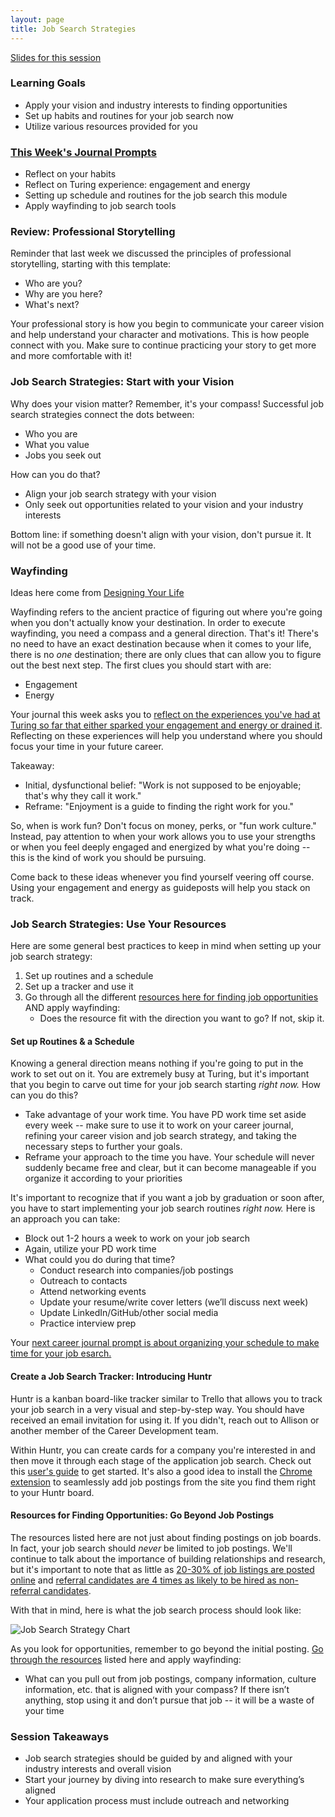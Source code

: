 ```yaml
---
layout: page
title: Job Search Strategies
---
```


[Slides for this session](https://docs.google.com/presentation/d/1DD1ZBuUDJN96ojOhP4pGOQzvcdjfah1AwVrZGwjggAs/edit?usp=sharing)

### Learning Goals
* Apply your vision and industry interests to finding opportunities
* Set up habits and routines for your job search now
* Utilize various resources provided for you

### [This Week's Journal Prompts](https://github.com/turingschool/career-development-curriculum-site/blob/master/module_two/mod2_career_journal_prompts.md#week-3)
* Reflect on your habits
* Reflect on Turing experience: engagement and energy
* Setting up schedule and routines for the job search this module
* Apply wayfinding to job search tools

### Review: Professional Storytelling
Reminder that last week we discussed the principles of professional storytelling, starting with this template:

* Who are you?
* Why are you here?
* What's next?

Your professional story is how you begin to communicate your career vision and help understand your character and motivations. This is how people connect with you. Make sure to continue practicing your story to get more and more comfortable with it!

### Job Search Strategies: Start with your Vision
Why does your vision matter? Remember, it's your compass! Successful job search strategies connect the dots between:
* Who you are
* What you value
* Jobs you seek out

How can you do that?
* Align your job search strategy with your vision
* Only seek out opportunities related to your vision and your industry interests

Bottom line: if something doesn't align with your vision, don't pursue it. It will not be a good use of your time.

### Wayfinding
Ideas here come from [Designing Your Life](https://bookshop.org/books/designing-your-life-how-to-build-a-well-lived-joyful-life/9781101875322)

Wayfinding refers to the ancient practice of figuring out where you're going when you don't actually know your destination. In order to execute wayfinding, you need a compass and a general direction. That's it! There's no need to have an exact destination because when it comes to your life, there is no *one* destination; there are only clues that can allow you to figure out the best next step. The first clues you should start with are:

* Engagement
* Energy

Your journal this week asks you to [reflect on the experiences you've had at Turing so far that either sparked your engagement and energy or drained it](https://github.com/turingschool/career-development-curriculum-site/blob/master/module_two/mod2_career_journal_prompts.md#week-3). Reflecting on these experiences will help you understand where you should focus your time in your future career.

Takeaway:
* Initial, dysfunctional belief: "Work is not supposed to be enjoyable; that's why they call it work."
* Reframe: "Enjoyment is a guide to finding the right work for you." 

So, when is work fun? Don't focus on money, perks, or "fun work culture." Instead, pay attention to when your work allows you to use your strengths or when you feel deeply engaged and energized by what you're doing -- this is the kind of work you should be pursuing. 

Come back to these ideas whenever you find yourself veering off course. Using your engagement and energy as guideposts will help you stack on track. 

### Job Search Strategies: Use Your Resources
Here are some general best practices to keep in mind when setting up your job search strategy:

1. Set up routines and a schedule
2. Set up a tracker and use it
3. Go through all the different [resources here for finding job opportunities](/resources/finding_opportunities) AND apply wayfinding:
    * Does the resource fit with the direction you want to go? If not, skip it.
    
#### Set up Routines & a Schedule
Knowing a general direction means nothing if you're going to put in the work to set out on it. You are extremely busy at Turing, but it's important that you begin to carve out time for your job search starting *right now.* How can you do this?

* Take advantage of your work time. You have PD work time set aside every week -- make sure to use it to work on your career journal, refining your career vision and job search strategy, and taking the necessary steps to further your goals.
* Reframe your approach to the time you have. Your schedule will never suddenly became free and clear, but it can become manageable if you organize it according to your priorities

It's important to recognize that if you want a job by graduation or soon after, you have to start implementing your job search routines *right now.* Here is an approach you can take:

* Block out 1-2 hours a week to work on your job search
* Again, utilize your PD work time
* What could you do during that time?
   * Conduct research into companies/job postings
   * Outreach to contacts
   * Attend networking events
   * Update your resume/write cover letters (we’ll discuss next week)
   * Update LinkedIn/GitHub/other social media
   * Practice interview prep
   
Your [next career journal prompt is about organizing your schedule to make time for your job esarch.](https://github.com/turingschool/career-development-curriculum-site/blob/master/module_two/mod2_career_journal_prompts.md#week-3)

#### Create a Job Search Tracker: Introducing Huntr
Huntr is a kanban board-like tracker similar to Trello that allows you to track your job search in a very visual and step-by-step way. You should have received an email invitation for using it. If you didn't, reach out to Allison or another member of the Career Development team.

Within Huntr, you can create cards for a company you're interested in and then move it through each stage of the application job search. Check out this [user's guide](https://blog.huntr.co/huntr-quickstart-guide/) to get started. It's also a good idea to install the [Chrome extension](https://chrome.google.com/webstore/detail/huntr-job-search-tracker/mihdfbecejheednfigjpdacgeilhlmnf) to seamlessly add job postings from the site you find them right to your Huntr board. 

#### Resources for Finding Opportunities: Go Beyond Job Postings
The resources listed here are not just about finding postings on job boards. In fact, your job search should *never* be limited to job postings. We'll continue to talk about the importance of building relationships and research, but it's important to note that as little as [20-30% of job listings are posted online](https://www.npr.org/2011/02/08/133474431/a-successful-job-search-its-all-about-networking) and [referral candidates are 4 times as likely to be hired as non-referral candidates](https://medium.com/@mikestafiej/employee-referral-statistics-you-need-to-know-for-2020-infographic-19cc720380f2).

With that in mind, here is what the job search process should look like:

![Job Search Strategy Chart](/images/Job%20Search%20Strategy%20Chart.png)

As you look for opportunities, remember to go beyond the initial posting. [Go through the resources](/resources/finding_opportunities) listed here and apply wayfinding:

* What can you pull out from job postings, company information, culture information, etc. that is aligned with your compass? If there isn’t anything, stop using it and don’t pursue that job -- it will be a waste of your time
   
### Session Takeaways
* Job search strategies should be guided by and aligned with your industry interests and overall vision
* Start your journey by diving into research to make sure everything’s aligned
* Your application process must include outreach and networking
